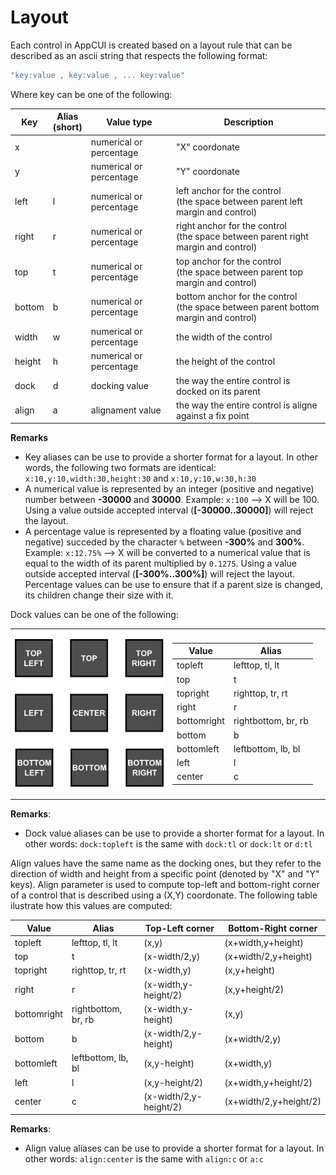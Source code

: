 # Layout

Each control in AppCUI is created based on a layout rule that can be described as an ascii string that respects the following format:

```rs
"key:value , key:value , ... key:value"
```

Where key can be one of the following:

| Key     | Alias<br>(short)| Value type               | Description                                              |
|---------|------|--------------------------|----------------------------------------------------------|
| x       |      | numerical or percentage  | "X" coordonate                                           |
| y       |      | numerical or percentage  | "Y" coordonate                                           |
| left    | l    | numerical or percentage  | left anchor for the control<br>(the space between parent left margin and control)|                              
| right   | r    | numerical or percentage  | right anchor for the control<br>(the space between parent right margin and control)|
| top     | t    | numerical or percentage  | top anchor for the control<br>(the space between parent top margin and control)|
| bottom  | b    | numerical or percentage  | bottom anchor for the control<br>(the space between parent bottom margin and control)|
| width   | w    | numerical or percentage  | the width of the control                                 |
| height  | h    | numerical or percentage  | the height of the control                                |
| dock    | d    | docking value            | the way the entire control is docked on its parent       |
| align   | a    | alignament value         | the way the entire control is aligne against a fix point |

**Remarks**
* Key aliases can be use to provide a shorter format for a layout. In other words, the following two formats are identical: ``x:10,y:10,width:30,height:30`` and ``x:10,y:10,w:30,h:30``
* A numerical value is represented by an integer (positive and negative) number between **-30000** and **30000**. Example: ``x:100`` --> X will be 100. Using a value outside accepted interval (**[-30000..30000]**) will reject the layout.
* A percentage value is represented by a floating value (positive and negative) succeded by the character ``%`` between **-300%** and **300%**. Example: ``x:12.75%`` --> X will be converted to a numerical value that is equal to the width of its parent multiplied by ``0.1275``. Using a value outside accepted interval (**[-300%..300%]**) will reject the layout. Percentage values can be use to ensure that if a parent size is changed, its children change their size with it.

Dock values can be one of the following:                              
<table>
<tr>
<td style="width:50%; vertical-align:top;">

![Alt text for image](layout/img/layout_dock.png)

</td>

<td style="width:50%; vertical-align:center;">

| Value       | Alias               | 
|-------------|---------------------|
| topleft     | lefttop, tl, lt     |
| top         | t                   |
| topright    | righttop, tr, rt    |
| right       | r                   |                                 
| bottomright | rightbottom, br, rb |                                 
| bottom      | b                   |                                 
| bottomleft  | leftbottom, lb, bl  |                                 
| left        | l                   |                                 
| center      | c                   | 

</td>

</tr>
</table>



**Remarks**: 
* Dock value aliases can be use to provide a shorter format for a layout. In other words: ``dock:topleft`` is the same with ``dock:tl`` or ``dock:lt`` or ``d:tl``

Align values have the same name as the docking ones, but they refer to the direction of width and height from a specific point (denoted by "X" and "Y" keys). Align parameter is used to compute top-left and bottom-right corner of a control that is described using a (X,Y) coordonate. The following table ilustrate how this values are computed:

| Value       | Alias               | Top-Left corner        | Bottom-Right corner    |
|-------------|---------------------|------------------------|------------------------|
| topleft     | lefttop, tl, lt     | (x,y)                  | (x+width,y+height)     |
| top         | t                   | (x-width/2,y)          | (x+width/2,y+height)   |
| topright    | righttop, tr, rt    | (x-width,y)            | (x,y+height)           |
| right       | r                   | (x-width,y-height/2)   | (x,y+height/2)         |
| bottomright | rightbottom, br, rb | (x-width,y-height)     | (x,y)                  |
| bottom      | b                   | (x-width/2,y-height)   | (x+width/2,y)          |
| bottomleft  | leftbottom, lb, bl  | (x,y-height)           | (x+width,y)            |
| left        | l                   | (x,y-height/2)         | (x+width,y+height/2)   |
| center      | c                   | (x-width/2,y-height/2) | (x+width/2,y+height/2) |

**Remarks**: 
* Align value aliases can be use to provide a shorter format for a layout. In other words: ``align:center`` is the same with ``align:c`` or  ``a:c``


